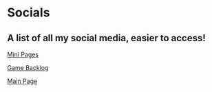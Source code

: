 # Socials
## A list of all my social media, easier to access!

[Mini Pages](/mini/index.md)

[Game Backlog](/mini/game-backlog.md)

[Main Page](https://home.oscie.net)